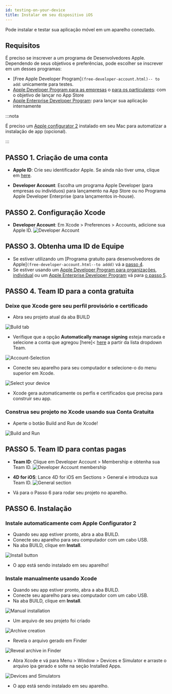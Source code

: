 ```yaml
---
id: testing-on-your-device
title: Instalar em seu dispositivo iOS
---
```


Pode instalar e testar sua aplicação móvel em um aparelho conectado.


## Requisitos

É preciso se inscrever a um programa de Desenvolvedores Apple. Dependendo de seus objetivos e preferências, pode escolher se inscrever em um desses programas:

* [Free Apple Developer Program]`(free-developer-account.html)-- to add`: unicamente para testes.
* [Apple Developer Program para as empresas](../tutorials/developer-program/register-apple-developer-program-organization) o [para os particulares](../tutorials/developer-program/register-apple-developer-program-individual): com o objetivo de lançar no App Store
* [Apple Enterprise Developer Program](../tutorials/developer-program/register-apple-developer-enterprise-program): para lançar sua aplicação internamente


:::nota

É preciso um [Apple configurator 2](https://itunes.apple.com/us/app/apple-configurator-2/id1037126344) instalado em seu Mac para automatizar a instalação de app (opcional).

:::


## PASSO 1. Criação de uma conta

* **Apple ID**: Crie seu identificador Apple. Se ainda não tiver uma, clique em [here](https://appleid.apple.com/account#!&page=create).

* **Developer Account**: Escolha um programa Apple Developer (para empresas ou indivíduos) para lançamento na App Store ou no Programa Apple Developer Enterprise (para lançamentos in-house).

## PASSO 2. Configuração Xcode

* **Developer Account**: Em Xcode > Preferences > Accounts, adicione sua Apple ID. ![Developer Account](img/Developer-Account-4D-for-iOS.png)

## PASSO 3. Obtenha uma ID de Equipe

* Se estiver utilizando um [Programa gratuito para desenvolvedores de Apple]`(free-developer-account.html--to addd)` vá a [passo 4](#step-4-team-id-for-free-account).
* Se estiver usando um [Apple Developer Program para organizações](../tutorials/developer-program/register-apple-developer-program-organization), [individual](../tutorials/developer-program/register-apple-developer-program-individual) ou um [Apple Enterprise Developer Program](../tutorials/developer-program/register-apple-developer-enterprise-program) vá para [o passo 5](#step-5-team-id-for-paid-subscription-account).

## PASSO 4. Team ID para a conta gratuita

### Deixe que Xcode gere seu perfil provisório e certificado

* Abra seu projeto atual da aba BUILD

![Build tab](img/Open-your-project-Xcode-4D-for-iOS.png)

* Verifique que a opção **Automatically manage signing** esteja marcada e selecione a conta que agregou  [here]< [here](free-developer-account.html) a partir da lista dropdown Team.

![Account-Selection](img/account-Selection-Free-Account.png)

* Conecte seu aparelho para seu computador e selecione-o do menu superior em Xcode.

![Select your device](img/select-device-Free-Account.png)

* Xcode gera automaticamente os perfis e certificados que precisa para construir seu app.

### Construa seu projeto no Xcode usando sua Conta Gratuita

* Aperte o botão Build and Run de Xcode!

![Build and Run](img/Build-Run-Free-Account.png)

## PASSO 5. Team ID para contas pagas

* **Team ID**: Clique em Developer Account > Membership e obtenha sua Team ID. ![Developer Account membership](img/Team-ID-4D-for-iOS.png)

* **4D for iOS**: Lance 4D for iOS em Sections > General e introduza sua Team ID. ![General section](img/Team-ID-General-Section-4D-for-iOS.png)

* Vá para o Passo 6 para rodar seu projeto no aparelho.

## PASSO 6. Instalação

### Instale automaticamente com Apple Configurator 2

* Quando seu app estiver pronto, abra a aba BUILD.
* Conecte seu aparelho para seu computador com um cabo USB.
* Na aba BUILD, clique em **Install**.

![Install button](img/Install-button-build-tab-4D-for-iOS.png)

* O app está sendo instalado em seu aparelho!

### Instale manualmente usando Xcode

* Quando seu app estiver pronto, abra a aba BUILD.
* Conecte seu aparelho para seu computador com um cabo USB.
* Na aba BUILD, clique em **Install**.

![Manual installation](img/Manual-installation-4D-for-iOS.png)

* Um arquivo de seu projeto foi criado

![Archive creation](img/Archive-creation.png)

* Revela o arquivo gerado em Finder

![Reveal archive in Finder](img/Reveal-archive-in-Finder.png)

* Abra Xcode e vá para Menu > Window > Devices e Simulator e arraste o arquivo ipa gerado e solte na seção Installed Apps.

![Devices and Simulators](img/Devices-and-Simulators-4D-for-iOS.png)

* O app está sendo instalado em seu aparelho.





